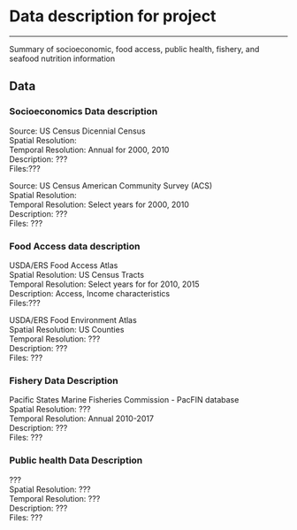 
# Data description for project
-----
Summary of socioeconomic, food access, public health, fishery, and seafood nutrition information


## Data 

### Socioeconomics Data description

Source: US Census Dicennial Census <br>
Spatial Resolution: <br>
Temporal Resolution: Annual for 2000, 2010 <br>
Description: ??? <br>
Files:??? <br>

Source: US  Census American Community Survey (ACS) <br>
Spatial Resolution: <br>
Temporal Resolution: Select years for 2000, 2010 <br>
Description: ??? <br>
Files: ??? <br>

### Food Access data description

USDA/ERS Food Access Atlas <br>
Spatial Resolution: US Census Tracts <br>
Temporal Resolution: Select years for for 2010, 2015 <br>
Description: Access, Income characteristics <br>
Files:??? <br>

USDA/ERS Food Environment Atlas <br>
Spatial Resolution: US Counties <br>
Temporal Resolution: ??? <br>
Description: ??? <br>
Files: ??? <br>

### Fishery Data Description

Pacific States Marine Fisheries Commission - PacFIN database <br>
Spatial Resolution: ??? <br>
Temporal Resolution: Annual 2010-2017 <br>
Description: ??? <br>
Files: ??? <br>

### Public health Data Description

??? <br>
Spatial Resolution: ??? <br>
Temporal Resolution: ??? <br>
Description: ??? <br>
Files: ??? <br>

